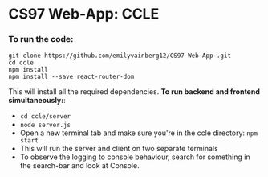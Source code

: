 # CS97 Web-App: CCLE 

### To run the code:

`git clone https://github.com/emilyvainberg12/CS97-Web-App-.git`\
`cd ccle`\
`npm install`\
`npm install --save react-router-dom`

This will install all the required dependencies.
**To run backend and frontend simultaneously:**:

- `cd ccle/server`
- `node server.js`
- Open a new terminal tab and make sure you're in the ccle directory: `npm start`
- This will run the server and client on two separate terminals
- To observe the logging to console behaviour, search for something in the search-bar and look at Console.
